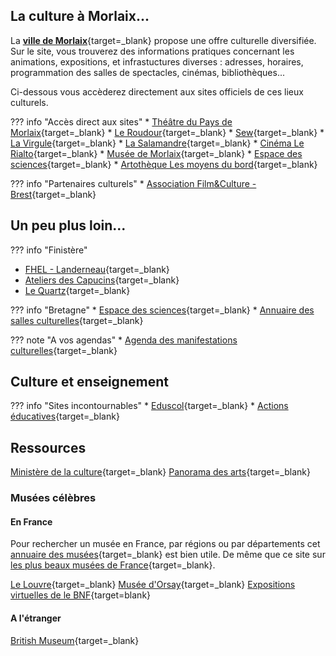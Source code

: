 ## La culture à Morlaix...

La [**ville de Morlaix**](https://www.ville.morlaix.fr/VIVRE-A-MORLAIX/Culture-Loisirs){target=_blank} propose une offre culturelle diversifiée. Sur le site, vous  trouverez des informations pratiques concernant les animations, expositions, et infrastuctures diverses : adresses, horaires, programmation des salles de spectacles, cinémas, bibliothèques...

Ci-dessous vous accèderez directement aux sites officiels de ces lieux culturels.

??? info "Accès direct aux sites"
    * [Théâtre du Pays de Morlaix](https://www.theatre-du-pays-de-morlaix.fr/){target=_blank}
    * [Le Roudour](https://www.espace-roudour.com/){target=_blank}
    * [Sew](https://www.sew-morlaix.com/){target=_blank}
    * [La Virgule](https://www.ville.morlaix.fr/VIVRE-A-MORLAIX/Culture-Loisirs/La-Virgule){target=_blank}
    * [La Salamandre](https://cinemalasalamandre.fr/){target=_blank}
    * [Cinéma Le Rialto](https://www.allocine.fr/seance/salle_gen_csalle=P0357.html){target=_blank}
    * [Musée de Morlaix](https://musee.ville.morlaix.fr/){target=_blank}
    * [Espace des sciences](https://www.espace-sciences.org/morlaix){target=_blank}
    * [Artothèque Les moyens du bord](https://lesmoyensdubord.wordpress.com/){target=_blank}

??? info "Partenaires culturels"
    * [Association Film&Culture - Brest](https://www.film-et-culture.fr/){target=_blank}

    

## Un peu plus loin...

??? info "Finistère"
   * [FHEL - Landerneau](https://www.fonds-culturel-leclerc.fr/){target=_blank}
   * [Ateliers des Capucins](https://www.ateliersdescapucins.fr/fr){target=_blank}
   * [Le Quartz](https://www.lequartz.com/){target=_blank}
    
??? info "Bretagne"
    * [Espace des sciences](https://www.espace-sciences.org/){target=_blank}
    * [Annuaire des salles culturelles](https://www.spectable.com/bretagne/annuaire-culture/salles-spectacles/n_187-l_31.php){target=_blank}

??? note "A vos agendas"
    * [Agenda des manifestations culturelles](https://www.docpourdocs.fr/spip.php?article520){target=_blank}

## Culture et enseignement

??? info "Sites incontournables"
    * [Eduscol](https://eduscol.education.fr/2347/disciplines){target=_blank}
    * [Actions éducatives](https://eduscol.education.fr/100/je-mene-un-projet-avec-mes-eleves){target=_blank}




## Ressources

[Ministère de la culture](https://www.culture.gouv.fr/){target=_blank}
[Panorama des arts](https://panoramadelart.com/){target=_blank}


### Musées célèbres
#### En France
Pour rechercher un musée en France, par régions ou par départements cet [annuaire des musées](https://www.omusee.com/){target=_blank} est bien utile.
De même que ce site sur [les plus beaux musées de France](https://www.les-musees-de-france.fr/){target=_blank}.

[Le Louvre](https://www.louvre.fr/visites-en-ligne){target=_blank}
[Musée d'Orsay](https://www.musee-orsay.fr/fr){target=_blank}
[Expositions virtuelles de le BNF](http://expositions.bnf.fr/){target=blank}

#### A l'étranger
[British Museum](https://www.britishmuseum.org/){target=_blank}



